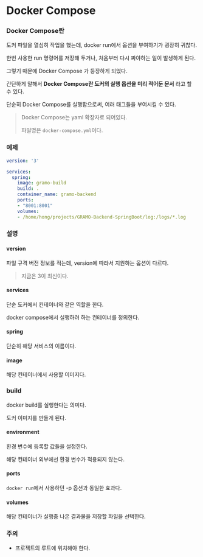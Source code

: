 # Docker Compose

### Docker  Compose란

도커 파일을 열심히 작업을 했는데, docker run에서 옵션을 부여하기가 굉장히 귀찮다.

한번 사용한 run 명령어를 저장해 두거나, 처음부터 다시 짜야하는 일이 발생하게 된다.

그렇기 때문에 Docker Compose 가 등장하게 되었다.

간단하게 말해서 **Docker Compose란 도커의 실행 옵션을 미리 적어둔 문서** 라고 할 수 있다.

단순히 Docker Compose를 실행함으로써, 여러 태그들을 부여시킬 수 있다.

> Docker Compose는 yaml 확장자로 되어있다.
>
> 파일명은 `docker-compose.yml`이다.

### 예제

``` yaml
version: '3'

services:
  spring:
    image: gramo-build
    build: .
    container_name: gramo-backend
    ports:
    - "8001:8001"
    volumes:
    - /home/hong/projects/GRAMO-Backend-SpringBoot/log:/logs/*.log
```

### 설명

#### version

파일 규격 버전 정보를 적는데, version에 따라서 지원하는 옵션이 다르다.

> 지금은 3이 최신이다.

#### services

단순 도커에서 컨테이너와 같은 역할을 한다.

docker compose에서 실행하려 하는 컨테이너를 정의한다.

#### spring

단순히 해당 서비스의 이름이다.

#### image

해당 컨테이너에서 사용할 이미지다.

### build

docker build를 실행한다는 의미다.

도커 이미지를 만들게 된다.

#### environment

환경 변수에 등록할 값들을 설정한다.

해당 컨테이너 외부에선 환경 변수가 적용되지 않는다.

#### ports

`docker run`에서 사용하던 -p 옵션과 동일한 효과다.

#### volumes

해당 컨테이너가 실행중 나온 결과물을 저장할 파일을 선택한다.

### 주의

- 프로젝트의 루트에 위치해야 한다.